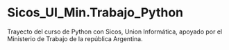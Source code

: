 # Sicos_UI_Min.Trabajo_Python
Trayecto del curso de Python con Sicos, Union Informática, apoyado por el Ministerio de Trabajo de la república Argentina.
